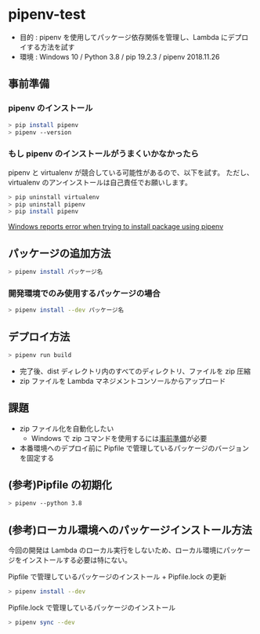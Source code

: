 # pipenv-test

- 目的 : pipenv を使用してパッケージ依存関係を管理し、Lambda にデプロイする方法を試す
- 環境 : Windows 10 / Python 3.8 / pip 19.2.3 / pipenv 2018.11.26

## 事前準備

### pipenv のインストール

```bash
> pip install pipenv
> pipenv --version
```

### もし pipenv のインストールがうまくいかなかったら

pipenv と virtualenv が競合している可能性があるので、以下を試す。
ただし、virtualenv のアンインストールは自己責任でお願いします。

```bash
> pip uninstall virtualenv
> pip uninstall pipenv
> pip install pipenv
```

[Windows reports error when trying to install package using pipenv](https://stackoverflow.com/questions/46041719/windows-reports-error-when-trying-to-install-package-using-pipenv)

## パッケージの追加方法

```bash
> pipenv install パッケージ名
```

### 開発環境でのみ使用するパッケージの場合

```bash
> pipenv install --dev パッケージ名
```

## デプロイ方法

```bash
> pipenv run build
```

- 完了後、dist ディレクトリ内のすべてのディレクトリ、ファイルを zip 圧縮
- zip ファイルを Lambda マネジメントコンソールからアップロード

## 課題

- zip ファイル化を自動化したい
  - Windows で zip コマンドを使用するには[事前準備](https://qiita.com/Shi-nakaya/items/83d2b2e2b34b897d3df8)が必要
- 本番環境へのデプロイ前に Pipfile で管理しているパッケージのバージョンを固定する

## (参考)Pipfile の初期化

```bash
> pipenv --python 3.8
```

## (参考)ローカル環境へのパッケージインストール方法

今回の開発は Lambda のローカル実行をしないため、ローカル環境にパッケージをインストールする必要は特にない。

Pipfile で管理しているパッケージのインストール + Pipfile.lock の更新

```bash
> pipenv install --dev
```

Pipfile.lock で管理しているパッケージのインストール

```bash
> pipenv sync --dev
```
